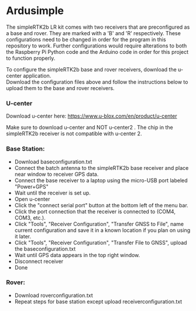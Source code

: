 # Ardusimple
The simpleRTK2b LR kit comes with two receivers that are preconfigured as a base and rover. They are marked with a 'B' and 'R' respectively.
These configurations need to be changed in order for the program in this repository to work. Further configurations would require alterations
to both the Raspberry Pi Python code and the Arduino code in order for this project to function properly. <br/>

To configure the simpleRTK2b base and rover receivers, download the u-center application. <br/>
Download the configuration files above and follow the instructions below to upload them to the base and rover receivers. <br/>

### U-center
Download u-center here: https://www.u-blox.com/en/product/u-center <br/>

Make sure to download u-center and NOT u-center2 . The chip in the simpleRTK2b receiver is not compatible with u-center 2.

### Base Station:
* Download baseconfiguration.txt
* Connect the batch antenna to the simpleRTK2b base receiver and place near window
  to receiver GPS data.
* Connect the base receiver to a laptop using the micro-USB port labeled "Power+GPS"
* Wait until the receiver is set up.
* Open u-center
* Click the "connect serial port" button at the bottom left of the menu bar.
* Click the port connection that the receiver is connected to (COM4, COM3, etc.).
* Click "Tools", "Receiver Configuration", "Transfer GNSS to File", name current configuration and save it
  in a known location if you plan on using it later.
* Click "Tools", "Receiver Configuration", "Transfer File to GNSS", upload the baseconfiguration.txt
* Wait until GPS data appears in the top right window.
* Disconnect receiver
* Done


### Rover:

* Download roverconfiguration.txt
* Repeat steps for base station except upload receiverconfiguration.txt


